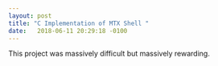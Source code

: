 ```yaml
---
layout: post
title: "C Implementation of MTX Shell "
date:   2018-06-11 20:29:18 -0100
---
```


This project was massively difficult but massively rewarding.